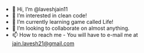 - 👋 Hi, I’m @laveshjain11
- 👀 I’m interested in clean code!
- 🌱 I’m currently learning game called Life!
- 💞️ I’m looking to collaborate on almost anything.
- 📫 How to reach me - You will have to e-mail me at jain.lavesh21@gmail.com

<!---
laveshjain11/laveshjain11 is a ✨ special ✨ repository because its `README.md` (this file) appears on your GitHub profile.
You can click the Preview link to take a look at your changes.
--->
